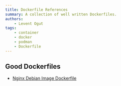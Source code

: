 ```yaml
---
title: Dockerfile References
summary: A collection of well written Dockerfiles.
authors:
    - Levent Ogut
tags:
    - container
    - docker
    - podman
    - Dockerfile
---
```

## Good Dockerfiles

- [Nginx Debian Image Dockerfile](https://github.com/nginxinc/docker-nginx/blob/master/mainline/debian/Dockerfile)
